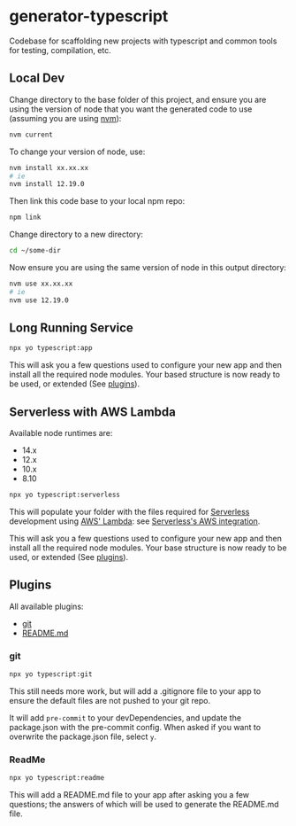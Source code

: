 # generator-typescript

Codebase for scaffolding new projects with typescript and common tools for testing, compilation, etc.

## Local Dev

Change directory to the base folder of this project, and ensure you are using the version of node that you want the generated code to use (assuming you are using [nvm](https://github.com/nvm-sh/nvm)):

```sh
nvm current
```

To change your version of node, use:

```sh
nvm install xx.xx.xx
# ie
nvm install 12.19.0
```

Then link this code base to your local npm repo:

```sh
npm link
```

Change directory to a new directory:

```sh
cd ~/some-dir
```

Now ensure you are using the same version of node in this output directory:

```sh
nvm use xx.xx.xx
# ie
nvm use 12.19.0
```

## Long Running Service

```sh
npx yo typescript:app
```

This will ask you a few questions used to configure your new app and then install all the required node modules. Your based structure is now ready to be used, or extended (See [plugins](#plugins)).

## Serverless with AWS Lambda

Available node runtimes are:

- 14.x
- 12.x
- 10.x
- 8.10

```sh
npx yo typescript:serverless
```

This will populate your folder with the files required for [Serverless](https://www.serverless.com) development using [AWS' Lambda](https://aws.amazon.com/lambda/): see [Serverless's AWS integration](https://www.serverless.com/framework/docs/providers/aws/).

This will ask you a few questions used to configure your new app and then install all the required node modules. Your base structure is now ready to be used, or extended (See [plugins](#plugins)).

## Plugins

All available plugins:

- [git](#git)
- [README.md](#readme)

### git

```sh
npx yo typescript:git
```

This still needs more work, but will add a .gitignore file to your app to ensure the default files are not pushed to your git repo.

It will add `pre-commit` to your devDependencies, and update the package.json with the pre-commit config. When asked if you want to overwrite the package.json file, select `y`.

### ReadMe

```sh
npx yo typescript:readme
```

This will add a README.md file to your app after asking you a few questions; the answers of which will be used to generate the README.md file.
